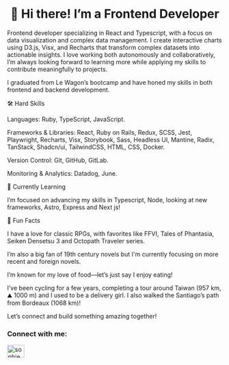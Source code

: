 <h1 align='center'>👋 Hi there! I’m a Frontend Developer </h1> 

Frontend developer specializing in React and Typescript, with a focus on data visualization and complex data management. I create interactive charts using D3.js, Visx, and Recharts that transform complex datasets into actionable insights. I love working both autonomously and collaboratively, I’m always looking forward to learning more while applying my skills to contribute meaningfully to projects.

I graduated from Le Wagon’s bootcamp and have honed my skills in both frontend and backend development. 

🛠 Hard Skills 

Languages: Ruby, TypeScript, JavaScript. 

Frameworks & Libraries: React, Ruby on Rails, Redux, SCSS, Jest, Playwright, Recharts, Visx, Storybook, Sass, Headless UI, Mantine, Radix, TanStack, Shadcn/ui, TailwindCSS, HTML, CSS, Docker.

Version Control: Git, GitHub, GitLab. 

Monitoring & Analytics: Datadog, June. 


🌱 Currently Learning 

I’m focused on advancing my skills in Typescript, Node, looking at new frameworks, Astro, Express and Next js!


💖 Fun Facts

I have a love for classic RPGs, with favorites like FFVI, Tales of Phantasia, Seiken Densetsu 3 and Octopath Traveler series. 

I’m also a big fan of 19th century novels but I'm currently focusing on more recent and foreign novels. 


I’m known for my love of food—let’s just say I enjoy eating!  

I’ve been cycling for a few years, completing a tour around Taiwan (957 km, ⛰️ 1000 m) and I used to be a delivery girl.
I also walked the Santiago’s path from Bordeaux (1068 km)!

Let’s connect and build something amazing together! 


<h3 align="left">Connect with me:</h3>
<p align="left">
<a href="https://www.linkedin.com/in/sophie-bel" target="blank"><img align="center" src="https://raw.githubusercontent.com/rahuldkjain/github-profile-readme-generator/master/src/images/icons/Social/linked-in-alt.svg" alt="sophie bel 貝姿穎" height="30" width="40" /></a>
</p>

